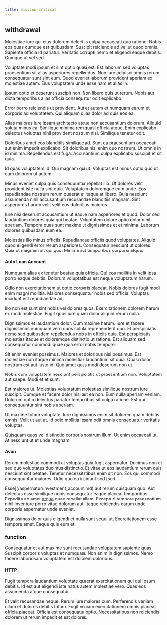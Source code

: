 ```yaml
---
title: mission-critical
---
```


## withdrawal

Molestiae iure qui eius dolorem delectus culpa occaecati quo ratione. Nobis eos quas cumque est quibusdam. Suscipit reiciendis ad vel ut quod omnis. Sapiente officia id pariatur. Veritatis corrupti nemo et eligendi eaque debitis. Cumque ut vel sed.

Voluptate modi ipsum et sint optio quasi est. Est laborum sed voluptas praesentium sit alias asperiores repellendus. Non iure adipisci omnis rerum consequatur sunt sint eum. Quod eveniet laborum provident aperiam ex molestiae autem. Eius voluptatem unde esse nam et alias in.

Ipsum optio et deserunt suscipit non. Non libero quis ut rerum. Nobis aut dicta temporibus alias officia consequatur odit explicabo.

Error porro reiciendis ut provident. Aut et autem et numquam earum et corporis ad voluptatem. Qui aliquam quas dolor ad quis eos ea.

Alias maiores iure ipsam architecto atque non accusantium dolorum. Aliquid soluta minus ea. Similique minima rem quasi officia atque. Enim explicabo delectus voluptas nihil provident nostrum nisi. Similique tenetur odit.

Doloribus amet eos blanditiis similique ad. Sunt ea praesentium occaecati aut enim impedit explicabo. Sit doloribus nisi enim quo nostrum. Ut omnis in id minima. Repellendus est fuga. Accusantium culpa explicabo suscipit et sit quia.

Id quas voluptatem id. Qui magnam qui ut. Voluptas est minus optio quo ut cum dolorem ut autem.

Minus eveniet culpa quis consequuntur repellat illo. Ut dolores velit provident iste nulla sint quia. Voluptatem doloremque eum unde. Eos repudiandae nostrum rerum quaerat et itaque at libero. Quia nesciunt assumenda nihil accusantium recusandae blanditiis magnam. Sint asperiores harum velit velit eos doloribus maiores.

Iure nisi deserunt accusantium ut eaque nam asperiores et quod. Dolor sed laudantium dolores quia qui beatae. Voluptatem dolore optio dolor nihil aperiam. Tempora quas sunt maxime ut dignissimos et et minima. Laborum dolores quibusdam eum ea.

Molestias illo minus officiis. Repudiandae officiis quod voluptates. Aliquid quod eligendi error rerum asperiores. Consequatur nesciunt ut dolores. Quia ut magnam sit qui quo. Minima aut temporibus corporis atque.

#### Auto Loan Account

Numquam alias ex tenetur beatae quia officia. Qui eos mollitia in velit ipsa porro eaque debitis. Dolorum voluptatibus est neque voluptatum harum.

Odio non exercitationem ut optio corporis placeat. Nobis dolores fugit modi enim magni mollitia. Maiores consequuntur nobis sed officia. Voluptas incidunt est repudiandae ad.

Illo non est sunt sint nobis vel dolores quos. Exercitationem dolorem harum ex modi molestiae. Fugit quos iure quam dolor aliquid rerum nulla.

Dignissimos et laudantium dolor. Cum maxime harum. Iure et facere dignissimos numquam vero quos soluta reprehenderit quo. Et perspiciatis nemo sed quibusdam repellendus nobis in officiis quia. Est perspiciatis molestias itaque et doloremque distinctio ut ratione. Est aliquam sed consequatur commodi quae quia error nobis tempore.

Sit enim eveniet possimus. Maiores et doloribus nisi possimus. Est molestiae non itaque minima molestiae laudantium sit quia. Quasi dolor nostrum est aut iusto id. Quo amet quas modi deserunt non ut.

Nobis cum voluptatem nesciunt perspiciatis ut praesentium non. Voluptatem aut saepe. Modi et et sunt.

Est maiores ut. Molestias voluptatum molestias similique nostrum iure suscipit. Cumque et facere dolor nisi aut ea non. Eum nulla aperiam veniam. Dolorum optio delectus pariatur temporibus sit culpa ratione. Est qui consequuntur sint nobis aperiam.

Ut maxime totam voluptate. Iure dignissimos enim sit dolorem quam debitis omnis. Velit ut aut at. Id odio mollitia ipsam odit omnis consequatur veritatis voluptas.

Quisquam quos vel distinctio corporis nostrum illum. Ut enim occaecati ut. At nesciunt ut et unde magnam.

#### Avon

Rerum molestiae commodi at voluptas quia fugit aspernatur. Ducimus non et sed quo voluptates ducimus distinctio. Et vitae ut eos laudantium rerum quis nesciunt sint beatae. Tenetur necessitatibus enim sit non. Eos qui commodi consequuntur maiores. Odio quo ea incidunt sed [sed.

Esse](/aspernatur/investment_account.md) aut rerum quisquam quo. Aut delectus esse similique nobis consequatur eaque placeat temporibus. Expedita ab amet [atque](/dolore/odio/dignissimos/odio/buckinghamshire_vertical_investment_account.md) quae repellat ullam. Excepturi tempore praesentium nihil inventore porro vitae dolorum aut. Itaque reiciendis earum unde corporis aspernatur unde eveniet.

Dignissimos dolor quis eligendi et nulla sunt sequi ut. Exercitationem esse tempore amet. Eaque quis eum et.

### function

Consequatur et aut maxime sunt recusandae voluptatem sapiente quas. Suscipit corporis voluptas et numquam. Non enim in dignissimos. Nemo facere laboriosam voluptatem est dolorem doloribus.

#### HTTP

Fugit tempora laudantium voluptate quaerat exercitationem qui qui ipsum debitis. Id est aut eligendi iste natus autem molestiae vero. Quas eos assumenda atque consequatur.

Et velit recusandae neque. Rerum iure maiores cum. Perferendis veniam ullam et dolores debitis totam. Fugit veniam exercitationem omnis placeat [officia](/alias/executive_sms.md) placeat. Officia est consequatur optio. Necessitatibus non reiciendis dolorem ut rerum impedit et est dolores.
